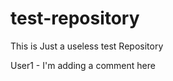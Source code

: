 test-repository
===============

This is Just a useless test Repository

User1 - I'm adding a comment here
